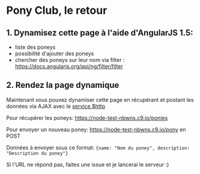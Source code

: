 # Pony Club, le retour

## 1. Dynamisez cette page à l'aide d'AngularJS 1.5:

- liste des poneys
- possibilité d'ajouter des poneys
- chercher des poneys sur leur nom via filter : https://docs.angularjs.org/api/ng/filter/filter

## 2. Rendez la page dynamique

Maintenant vous pouvez dynamiser cette page en récupérant et postant les données via AJAX avec le [service $http](https://docs.angularjs.org/tutorial/step_05)

Pour récupérer les poneys: https://node-test-nbwns.c9.io/ponies

Pour envoyer un nouveau poney: https://node-test-nbwns.c9.io/pony en POST

Données à envoyer sous ce format:
`{name: "Nom du poney", description: "Description du poney"}`

Si l'URL ne répond pas, faites une issue et je lancerai le serveur :)


